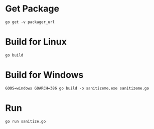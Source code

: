 # Get Package

```shell
go get -v packager_url
```

# Build for Linux

```shell
go build
```
# Build for Windows

```shell
GOOS=windows GOARCH=386 go build -o sanitizeme.exe sanitizeme.go
```
# Run

```shell
go run sanitize.go
```